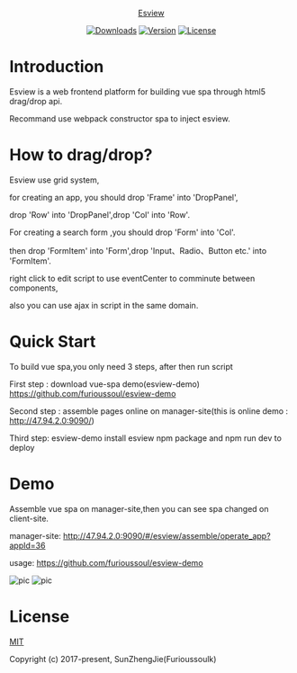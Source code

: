 <p align="center"><a href="#">Esview</p>
  
<p align="center">
  <a href="https://www.npmjs.com/package/esview"><img src="https://img.shields.io/npm/dm/esview.svg" alt="Downloads"></a>
  <a href="https://www.npmjs.com/package/esview"><img src="https://img.shields.io/npm/v/esview.svg" alt="Version"></a>
  <a href="https://www.npmjs.com/package/esview"><img src="https://img.shields.io/npm/l/esview.svg" alt="License"></a>
   <br>
 
</p>
  
# Introduction
Esview is a web frontend platform for building vue spa through html5 drag/drop api.  

Recommand use webpack constructor spa to inject esview.


# How to drag/drop?
Esview use grid system,  

for creating an app, you should drop 'Frame' into 'DropPanel',  

drop 'Row' into 'DropPanel',drop 'Col' into 'Row'.  

For creating a search form ,you should drop 'Form' into 'Col'.  

then drop 'FormItem' into 'Form',drop 'Input、Radio、Button etc.' into 'FormItem'.

right click to edit script to use eventCenter to comminute between components,  

also you can use ajax in script in the same domain.  

# Quick Start

To build vue spa,you only need 3 steps, after then run script

First step : download vue-spa demo(esview-demo) https://github.com/furioussoul/esview-demo   

Second step : assemble pages online on manager-site(this is online demo : http://47.94.2.0:9090/)  

Third step: esview-demo install esview npm package and npm run dev to deploy


# Demo

Assemble vue spa on manager-site,then you can see spa changed on client-site.

manager-site: http://47.94.2.0:9090/#/esview/assemble/operate_app?appId=36  

usage: https://github.com/furioussoul/esview-demo


![pic](http://chuantu.biz/t6/98/1508081223x1968430843.png "esview")
![pic](http://chuantu.biz/t6/99/1508130896x1114690581.png "esview")


# License
[MIT](https://opensource.org/licenses/MIT)

Copyright (c) 2017-present,  SunZhengJie(Furioussoulk)
